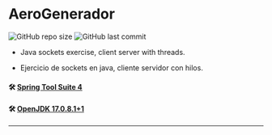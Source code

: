 # AeroGenerador

![GitHub repo size](https://img.shields.io/github/repo-size/dfleper/AeroGenerador?logo=github)
![GitHub last commit](https://img.shields.io/github/last-commit/dfleper/AeroGenerador?color=blue&label=last-commit&logo=github&logoColor=white)

- Java sockets exercise, client server with threads. 

- Ejercicio de sockets en java, cliente servidor con hilos.

#### 🛠 [Spring Tool Suite 4](https://spring.io/tools)
#### 🛠 [OpenJDK 17.0.8.1+1](https://developer.ibm.com/languages/java/semeru-runtimes/downloads/) 
-----
